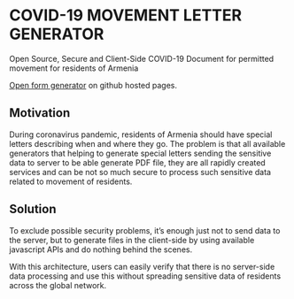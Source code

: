 # COVID-19 MOVEMENT LETTER GENERATOR
Open Source, Secure and Client-Side COVID-19 Document for permitted movement for residents of Armenia

[Open form generator](https://hosembafer.github.io/covid-form/) on github hosted pages.

## Motivation
During coronavirus pandemic, residents of Armenia should have special letters describing when and where they go. The problem is that all available generators that helping to generate special letters sending the sensitive data to server to be able generate PDF file, they are all rapidly created services and can be not so much secure to process such sensitive data related to movement of residents.

## Solution
To exclude possible security problems, it’s enough just not to send data to the server, but to generate files in the client-side by using available javascript APIs and do nothing behind the scenes.

With this architecture, users can easily verify that there is no server-side data processing and use this without spreading sensitive data of residents across the global network.
